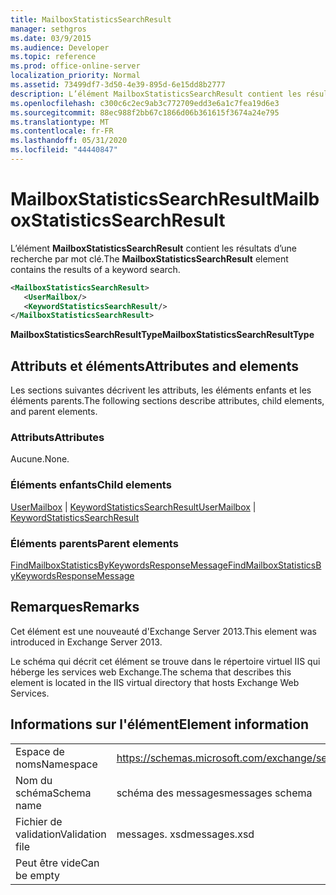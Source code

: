 ```yaml
---
title: MailboxStatisticsSearchResult
manager: sethgros
ms.date: 03/9/2015
ms.audience: Developer
ms.topic: reference
ms.prod: office-online-server
localization_priority: Normal
ms.assetid: 73499df7-3d50-4e39-895d-6e15dd8b2777
description: L’élément MailboxStatisticsSearchResult contient les résultats d’une recherche par mot clé.
ms.openlocfilehash: c300c6c2ec9ab3c772709edd3e6a1c7fea19d6e3
ms.sourcegitcommit: 88ec988f2bb67c1866d06b361615f3674a24e795
ms.translationtype: MT
ms.contentlocale: fr-FR
ms.lasthandoff: 05/31/2020
ms.locfileid: "44440847"
---
```

# <a name="mailboxstatisticssearchresult"></a><span data-ttu-id="15cf0-103">MailboxStatisticsSearchResult</span><span class="sxs-lookup"><span data-stu-id="15cf0-103">MailboxStatisticsSearchResult</span></span>

<span data-ttu-id="15cf0-104">L’élément **MailboxStatisticsSearchResult** contient les résultats d’une recherche par mot clé.</span><span class="sxs-lookup"><span data-stu-id="15cf0-104">The **MailboxStatisticsSearchResult** element contains the results of a keyword search.</span></span> 
  
```XML
<MailboxStatisticsSearchResult>
   <UserMailbox/>
   <KeywordStatisticsSearchResult/>
</MailboxStatisticsSearchResult>
```

<span data-ttu-id="15cf0-105">**MailboxStatisticsSearchResultType**</span><span class="sxs-lookup"><span data-stu-id="15cf0-105">**MailboxStatisticsSearchResultType**</span></span>

## <a name="attributes-and-elements"></a><span data-ttu-id="15cf0-106">Attributs et éléments</span><span class="sxs-lookup"><span data-stu-id="15cf0-106">Attributes and elements</span></span>

<span data-ttu-id="15cf0-107">Les sections suivantes décrivent les attributs, les éléments enfants et les éléments parents.</span><span class="sxs-lookup"><span data-stu-id="15cf0-107">The following sections describe attributes, child elements, and parent elements.</span></span>
  
### <a name="attributes"></a><span data-ttu-id="15cf0-108">Attributs</span><span class="sxs-lookup"><span data-stu-id="15cf0-108">Attributes</span></span>

<span data-ttu-id="15cf0-109">Aucune.</span><span class="sxs-lookup"><span data-stu-id="15cf0-109">None.</span></span>
  
### <a name="child-elements"></a><span data-ttu-id="15cf0-110">Éléments enfants</span><span class="sxs-lookup"><span data-stu-id="15cf0-110">Child elements</span></span>

<span data-ttu-id="15cf0-111">[UserMailbox](usermailbox.md)  |  [KeywordStatisticsSearchResult](keywordstatisticssearchresult.md)</span><span class="sxs-lookup"><span data-stu-id="15cf0-111">[UserMailbox](usermailbox.md) | [KeywordStatisticsSearchResult](keywordstatisticssearchresult.md)</span></span>
  
### <a name="parent-elements"></a><span data-ttu-id="15cf0-112">Éléments parents</span><span class="sxs-lookup"><span data-stu-id="15cf0-112">Parent elements</span></span>

[<span data-ttu-id="15cf0-113">FindMailboxStatisticsByKeywordsResponseMessage</span><span class="sxs-lookup"><span data-stu-id="15cf0-113">FindMailboxStatisticsByKeywordsResponseMessage</span></span>](findmailboxstatisticsbykeywordsresponsemessage.md)
  
## <a name="remarks"></a><span data-ttu-id="15cf0-114">Remarques</span><span class="sxs-lookup"><span data-stu-id="15cf0-114">Remarks</span></span>

<span data-ttu-id="15cf0-115">Cet élément est une nouveauté d'Exchange Server 2013.</span><span class="sxs-lookup"><span data-stu-id="15cf0-115">This element was introduced in Exchange Server 2013.</span></span>
  
<span data-ttu-id="15cf0-116">Le schéma qui décrit cet élément se trouve dans le répertoire virtuel IIS qui héberge les services web Exchange.</span><span class="sxs-lookup"><span data-stu-id="15cf0-116">The schema that describes this element is located in the IIS virtual directory that hosts Exchange Web Services.</span></span>
  
## <a name="element-information"></a><span data-ttu-id="15cf0-117">Informations sur l'élément</span><span class="sxs-lookup"><span data-stu-id="15cf0-117">Element information</span></span>

|||
|:-----|:-----|
|<span data-ttu-id="15cf0-118">Espace de noms</span><span class="sxs-lookup"><span data-stu-id="15cf0-118">Namespace</span></span>  <br/> |https://schemas.microsoft.com/exchange/services/2006/messages  <br/> |
|<span data-ttu-id="15cf0-119">Nom du schéma</span><span class="sxs-lookup"><span data-stu-id="15cf0-119">Schema name</span></span>  <br/> |<span data-ttu-id="15cf0-120">schéma des messages</span><span class="sxs-lookup"><span data-stu-id="15cf0-120">messages schema</span></span>  <br/> |
|<span data-ttu-id="15cf0-121">Fichier de validation</span><span class="sxs-lookup"><span data-stu-id="15cf0-121">Validation file</span></span>  <br/> |<span data-ttu-id="15cf0-122">messages. xsd</span><span class="sxs-lookup"><span data-stu-id="15cf0-122">messages.xsd</span></span>  <br/> |
|<span data-ttu-id="15cf0-123">Peut être vide</span><span class="sxs-lookup"><span data-stu-id="15cf0-123">Can be empty</span></span>  <br/> ||
   

